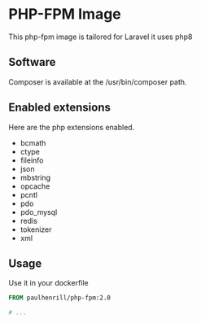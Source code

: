 # PHP-FPM Image

This php-fpm image is tailored for Laravel it uses php8

## Software

Composer is available at the /usr/bin/composer path.

## Enabled extensions

Here are the php extensions enabled.

- bcmath
- ctype
- fileinfo
- json
- mbstring
- opcache
- pcntl
- pdo
- pdo_mysql
- redis
- tokenizer
- xml

## Usage

Use it in your dockerfile

```dockerfile
FROM paulhenrill/php-fpm:2.0

# ...
```
